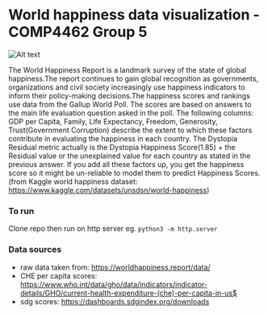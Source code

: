 # World happiness data visualization - COMP4462 Group 5

![Alt text](<Screenshot 2023-12-06 at 6.30.33 PM.png>)

The World Happiness Report is a landmark survey of the state of global happiness.The report continues to gain global recognition as governments, organizations and civil society increasingly use happiness indicators to inform their policy-making decisions.The happiness scores and rankings use data from the Gallup World Poll. The scores are based on answers to the main life evaluation question asked in the poll. The following columns: GDP per Capita, Family, Life Expectancy, Freedom, Generosity, Trust(Government Corruption) describe the extent to which these factors contribute in evaluating the happiness in each country. The Dystopia Residual metric actually is the Dystopia Happiness Score(1.85) + the Residual value or the unexplained value for each country as stated in the previous answer. If you add all these factors up, you get the happiness score so it might be un-reliable to model them to predict Happiness Scores. (from Kaggle world happiness dataset: https://www.kaggle.com/datasets/unsdsn/world-happiness)


### To run
Clone repo then run on http server eg. `python3 -m http.server`


### Data sources
- raw data taken from: https://worldhappiness.report/data/
- CHE per capita scores: https://www.who.int/data/gho/data/indicators/indicator-details/GHO/current-health-expenditure-(che)-per-capita-in-us$
- sdg scores: https://dashboards.sdgindex.org/downloads


